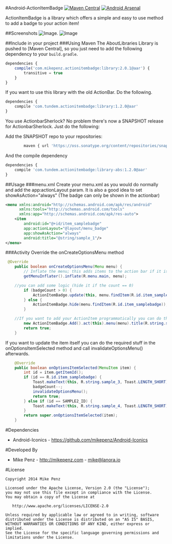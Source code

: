 #Android-ActionItemBadge [![Maven Central](https://maven-badges.herokuapp.com/maven-central/com.mikepenz.actionitembadge/library/badge.svg?style=flat)](https://maven-badges.herokuapp.com/maven-central/com.mikepenz.actionitembadge/library) [![Android Arsenal](http://img.shields.io/badge/Android%20Arsenal-Android--ActionItemBadge-brightgreen.svg?style=flat)](http://android-arsenal.com/details/1/755)

ActionItemBadge is a library which offers a simple and easy to use method to add a badge to your action item!


##Screenshots
![Image](https://raw.githubusercontent.com/mikepenz/Android-ActionItemBadge/master/DEV/screenshot/screenshot1_small.png).
![Image](https://raw.githubusercontent.com/mikepenz/Android-ActionItemBadge/master/DEV/screenshot/screenshot2_small.png)

##Include in your project
###Using Maven
The AboutLibraries Library is pushed to [Maven Central], so you just need to add the following dependency to your `build.gradle`.

```javascript
dependencies {
	compile('com.mikepenz.actionitembadge:library:2.0.1@aar') {
	    transitive = true
	}
}
```

If you want to use this library with the old ActionBar. Do the following.
```javascript
dependencies {
	compile 'com.tundem.actionitembadge:library:1.2.0@aar'
}
```

You use ActionbarSherlock? No problem there's now a SNAPSHOT release for ActionbarSherlock. Just do the following:

Add the SNAPSHOT repo to your repositories:
```javascript
        maven { url 'https://oss.sonatype.org/content/repositories/snapshots/' }
```

And the compile dependency
```javascript
dependencies {
	compile 'com.tundem.actionitembadge:library-abs:1.2.0@aar'
}
```

##Usage
###menu.xml
Create your menu.xml as you would do normally and add the app:actionLayout param.
It is also a good idea to set showAsAction="always" (The badge can only be shown in the actionbar)
```xml
<menu xmlns:android="http://schemas.android.com/apk/res/android"
      xmlns:tools="http://schemas.android.com/tools"
      xmlns:app="http://schemas.android.com/apk/res-auto">
    <item
        android:id="@+id/item_samplebadge"
        app:actionLayout="@layout/menu_badge"
        app:showAsAction="always"
        android:title="@string/sample_1"/>
</menu>
```
###Activity
Override the onCreateOptionsMenu method
```java
 @Override
    public boolean onCreateOptionsMenu(Menu menu) {
        // Inflate the menu; this adds items to the action bar if it is present.
        getMenuInflater().inflate(R.menu.main, menu);

	//you can add some logic (hide it if the count == 0)
        if (badgeCount > 0) {
            ActionItemBadge.update(this, menu.findItem(R.id.item_samplebadge), FontAwesome.Icon.faw_android, ActionItemBadge.BadgeStyle.DARKGREY, badgeCount);
        } else {
            ActionItemBadge.hide(menu.findItem(R.id.item_samplebadge));
        }

	//If you want to add your ActionItem programmatically you can do this too. You do the following:
        new ActionItemBadge.Add().act(this).menu(menu).title(R.string.sample_2).itemDetails(0, SAMPLE2_ID, 1).showAsAction(MenuItem.SHOW_AS_ACTION_ALWAYS).build(ActionItemBadge.BadgeStyle.BLUE_LARGE, 1);
        return true;
    }
```
If you want to update the item itself you can do the required stuff in the onOptionsItemSelected method and
call invalidateOptionsMenu() afterwards.
```java
    @Override
    public boolean onOptionsItemSelected(MenuItem item) {
        int id = item.getItemId();
        if (id == R.id.item_samplebadge) {
            Toast.makeText(this, R.string.sample_3, Toast.LENGTH_SHORT).show();
            badgeCount--;
            invalidateOptionsMenu();
            return true;
        } else if (id == SAMPLE2_ID) {
            Toast.makeText(this, R.string.sample_4, Toast.LENGTH_SHORT).show();
        }
        return super.onOptionsItemSelected(item);
    }
```

#Dependencies
* Android-Iconics - https://github.com/mikepenz/Android-Iconics


#Developed By

* Mike Penz - http://mikepenz.com - <mike@lanora.io>


#License

    Copyright 2014 Mike Penz

    Licensed under the Apache License, Version 2.0 (the "License");
    you may not use this file except in compliance with the License.
    You may obtain a copy of the License at

       http://www.apache.org/licenses/LICENSE-2.0

    Unless required by applicable law or agreed to in writing, software
    distributed under the License is distributed on an "AS IS" BASIS,
    WITHOUT WARRANTIES OR CONDITIONS OF ANY KIND, either express or implied.
    See the License for the specific language governing permissions and
    limitations under the License.
